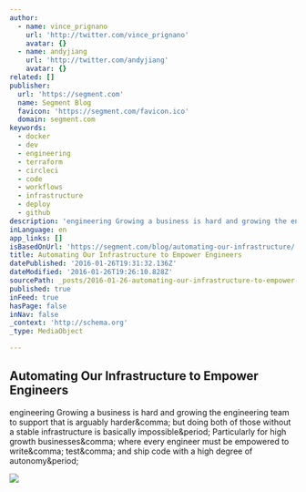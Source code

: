 ```yaml
---
author:
  - name: vince_prignano
    url: 'http://twitter.com/vince_prignano'
    avatar: {}
  - name: andyjiang
    url: 'http://twitter.com/andyjiang'
    avatar: {}
related: []
publisher:
  url: 'https://segment.com'
  name: Segment Blog
  favicon: 'https://segment.com/favicon.ico'
  domain: segment.com
keywords:
  - docker
  - dev
  - engineering
  - terraform
  - circleci
  - code
  - workflows
  - infrastructure
  - deploy
  - github
description: 'engineering Growing a business is hard and growing the engineering team to support that is arguably harder, but doing both of those without a stable infrastructure is basically impossible. Particularly for high growth businesses, where every engineer must be empowered to write, test, and ship code with a high degree of autonomy.'
inLanguage: en
app_links: []
isBasedOnUrl: 'https://segment.com/blog/automating-our-infrastructure/'
title: Automating Our Infrastructure to Empower Engineers
datePublished: '2016-01-26T19:31:32.136Z'
dateModified: '2016-01-26T19:26:10.828Z'
sourcePath: _posts/2016-01-26-automating-our-infrastructure-to-empower-engineers.md
published: true
inFeed: true
hasPage: false
inNav: false
_context: 'http://schema.org'
_type: MediaObject

---
```

<article style=""><h1>Automating Our Infrastructure to Empower Engineers</h1><p>engineering Growing a business is hard and growing the engineering team to support that is arguably harder&amp;comma; but doing both of those without a stable infrastructure is basically impossible&amp;period; Particularly for high growth businesses&amp;comma; where every engineer must be empowered to write&amp;comma; test&amp;comma; and ship code with a high degree of autonomy&amp;period;</p><img src="https://segment.com/blog/automating-our-infrastructure/images/docker-vm.png" /></article>